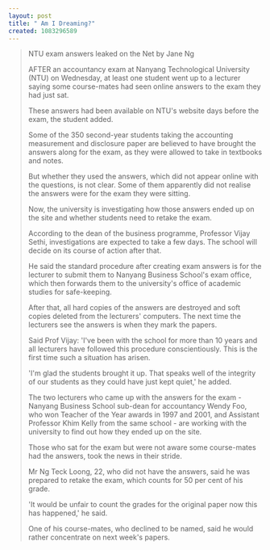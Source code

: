 ```yaml
--- 
layout: post
title: " Am I Dreaming?"
created: 1083296589
---
```

<blockquote>

NTU exam answers leaked on the Net
by Jane Ng
 
 AFTER an accountancy exam at Nanyang Technological University (NTU) on Wednesday, at least one student went up to a lecturer saying some course-mates had seen online answers to the exam they had just sat.

 These answers had been available on NTU's website days before the exam, the student added. 

 Some of the 350 second-year students taking the accounting measurement and disclosure paper are believed to have brought the answers along for the exam, as they were allowed to take in textbooks and notes.

 But whether they used the answers, which did not appear online with the questions, is not clear. Some of them apparently did not realise the answers were for the exam they were sitting.

 Now, the university is investigating how those answers ended up on the site and whether students need to retake the exam.

 According to the dean of the business programme, Professor Vijay Sethi, investigations are expected to take a few days. The school will decide on its course of action after that.

 He said the standard procedure after creating exam answers is for the lecturer to submit them to Nanyang Business School's exam office, which then forwards them to the university's office of academic studies for safe-keeping.

 After that, all hard copies of the answers are destroyed and soft copies deleted from the lecturers' computers. The next time the lecturers see the answers is when they mark the papers.

 Said Prof Vijay: 'I've been with the school for more than 10 years and all lecturers have followed this procedure conscientiously. This is the first time such a situation has arisen. 

 'I'm glad the students brought it up. That speaks well of the integrity of our students as they could have just kept quiet,' he added. 

 The two lecturers who came up with the answers for the exam - Nanyang Business School sub-dean for accountancy Wendy Foo, who won Teacher of the Year awards in 1997 and 2001, and Assistant Professor Khim Kelly from the same school - are working with the university to find out how they ended up on the site.

 Those who sat for the exam but were not aware some course-mates had the answers, took the news in their stride.

 Mr Ng Teck Loong, 22, who did not have the answers, said he was prepared to retake the exam, which counts for 50 per cent of his grade.

 'It would be unfair to count the grades for the original paper now this has happened,' he said.

 One of his course-mates, who declined to be named, said he would rather concentrate on next week's papers. </blockquote>
